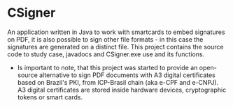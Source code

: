 # CSigner
An application written in Java to work with smartcards to embed signatures on PDF, it is also possible to sign other file formats - in this case the signatures are generated on a distinct file.
This project contains the source code to study case, javadocs and CSigner.exe use and its functions.
- Is important to note, that this project was started to provide an open-source alternative to sign PDF documents with A3 digital certificates based on Brazil's PKI, from ICP-Brasil chain (aka e-CPF and e-CNPJ). A3 digital certificates are stored inside hardware devices, cryptographic tokens or smart cards.
